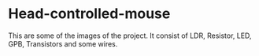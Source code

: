 # Head-controlled-mouse
This are some of the images of the project. It consist of LDR, Resistor, LED, GPB, Transistors and some wires.
